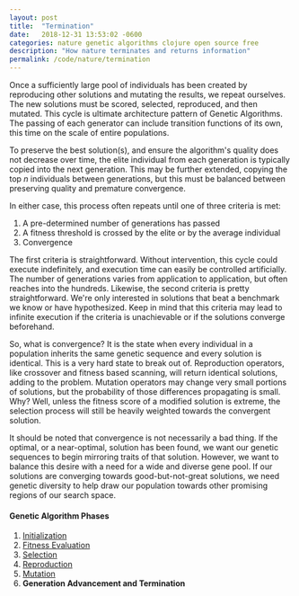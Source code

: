 ```yaml
---
layout: post
title:  "Termination"
date:   2018-12-31 13:53:02 -0600
categories: nature genetic algorithms clojure open source free
description: "How nature terminates and returns information"
permalink: /code/nature/termination
---
```


Once a sufficiently large pool of individuals has been created by reproducing other solutions and mutating the results, we repeat ourselves.
The new solutions must be scored, selected, reproduced, and then mutated.
This cycle is ultimate architecture pattern of Genetic Algorithms.
The passing of each generator can include transition functions of its own, this time on the scale of entire populations.

To preserve the best solution(s), and ensure the algorithm's quality does not decrease over time, the elite individual from each generation is typically copied into the next generation.
This may be further extended, copying the top _n_ individuals between generations, but this must be balanced between preserving quality and premature convergence.

In either case, this process often repeats until one of three criteria is met:

1. A pre-determined number of generations has passed
2. A fitness threshold is crossed by the elite or by the average individual
3. Convergence

The first criteria is straightforward.
Without intervention, this cycle could execute indefinitely, and execution time can easily be controlled artificially.
The number of generations varies from application to application, but often reaches into the hundreds.
Likewise, the second criteria is pretty straightforward.
We're only interested in solutions that beat a benchmark we know or have hypothesized.
Keep in mind that this criteria may lead to infinite execution if the criteria is unachievable or if the solutions converge beforehand.

So, what is convergence?
It is the state when every individual in a population inherits the same genetic sequence and every solution is identical.
This is a very hard state to break out of.
Reproduction operators, like crossover and fitness based scanning, will return identical solutions, adding to the problem.
Mutation operators may change very small portions of solutions, but the probability of those differences propagating is small.
Why?
Well, unless the fitness score of a modified solution is extreme, the selection process will still be heavily weighted towards the convergent solution.

It should be noted that convergence is not necessarily a bad thing.
If the optimal, or a near-optimal, solution has been found, we want our genetic sequences to begin mirroring traits of that solution.
However, we want to balance this desire with a need for a wide and diverse gene pool.
If our solutions are converging towards good-but-not-great solutions, we need genetic diversity to help draw our population towards other promising regions of our search space.

#### Genetic Algorithm Phases

1. [Initialization](/code/nature/initialization)
2. [Fitness Evaluation](/code/nature/fitness-evaluation)
3. [Selection](/code/nature/selection)
4. [Reproduction](/code/nature/reproduction)
5. [Mutation](/code/nature/mutation)
6. **Generation Advancement and Termination**
